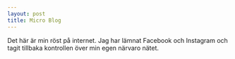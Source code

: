 ```yaml
---
layout: post
title: Micro Blog
---
```


Det här är min röst på internet. Jag har lämnat Facebook och Instagram och tagit tillbaka kontrollen över min egen närvaro nätet.
